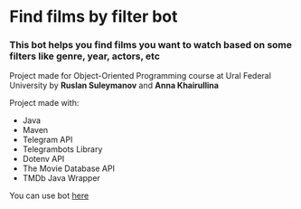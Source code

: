 # Find films by filter bot
### This bot helps you find films you want to watch based on some filters like genre, year, actors, etc
Project made for Object-Oriented Programming course at Ural Federal University by **Ruslan Suleymanov** and **Anna Khairullina**

Project made with: 
- Java
- Maven
- Telegram API
- Telegrambots Library
- Dotenv API
- The Movie Database API
- TMDb Java Wrapper

You can use bot [here](https://t.me/findfilmsbyfiltersbot)
